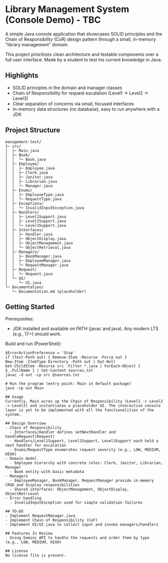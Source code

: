 # Library Management System (Console Demo) - TBC

A simple Java console application that showcases SOLID principles and the Chain of Responsibility (CoR) design pattern through a small, in-memory "library management" domain.

This project prioritizes clean architecture and testable components over a full user interface. Made by a student to test his current knowledge in Java.

## Highlights
- SOLID principles in the domain and manager classes
- Chain of Responsibility for request escalation (Level1 -> Level2 -> Level3)
- Clear separation of concerns via small, focused interfaces
- In-memory data structures (no database), easy to run anywhere with a JDK

## Project Structure
```
management-test/
├─ src/
│  ├─ Main.java
│  ├─ Book/
│  │  └─ Book.java
│  ├─ Employee/
│  │  ├─ Employee.java
│  │  ├─ Clerk.java
│  │  ├─ Janitor.java
│  │  ├─ Librarian.java
│  │  └─ Manager.java
│  ├─ Enums/
│  │  ├─ EmployeeType.java
│  │  └─ RequestType.java
│  ├─ Exceptions/
│  │  └─ InvalidInputException.java
│  ├─ Handlers/
│  │  ├─ Level1Support.java
│  │  ├─ Level2Support.java
│  │  └─ Level3Support.java
│  ├─ Interfaces/
│  │  ├─ Handler.java
│  │  ├─ ObjectDisplay.java
│  │  ├─ ObjectManagement.java
│  │  └─ ObjectRetrieval.java
│  ├─ Managers/
│  │  ├─ BookManager.java
│  │  ├─ EmployeeManager.java
│  │  └─ RequestManager.java
│  ├─ Request/
│  │  └─ Request.java
│  └─ UI/
│     └─ UI.java
└─ Documentation/
   └─ Documentation.md (placeholder)
```

## Getting Started

Prerequisites:
- JDK installed and available on PATH (javac and java). Any modern LTS (e.g., 17+) should work.

Build and run (PowerShell):

```
$ErrorActionPreference = 'Stop'
if (Test-Path out) { Remove-Item -Recurse -Force out }
New-Item -ItemType Directory -Path out | Out-Null
Get-ChildItem -Recurse src -Filter *.java | ForEach-Object { $_.FullName } | Set-Content sources.txt
javac -d out -cp src @sources.txt

# Run the program (entry point: Main in default package)
java -cp out Main
```
```
## Usage
Currently, Main wires up the Chain of Responsibility (Level1 -> Level2 -> Level3) and instantiates a placeholder UI. The interactive console layer is yet to be implemented with all the functionalities of the system.

## Design Overview
- Chain of Responsibility
  - Interfaces/Handler defines setNextHandler and handleRequest(Request)
  - Handlers/Level1Support, Level2Support, Level3Support each hold a next handler for escalation
  - Enums/RequestType enumerates request severity (e.g., LOW, MEDIUM, HIGH)
- Domain model
  - Employee hierarchy with concrete roles: Clerk, Janitor, Librarian, Manager
  - Book entity with basic metadata
- Managers
  - EmployeeManager, BookManager, RequestManager provide in-memory CRUD and display responsibilities
  - Shared interfaces: ObjectManagement, ObjectDisplay, ObjectRetrieval
- Error handling
  - InvalidInputException used for simple validation failures

## TO-DO
- Implement RequestManager.java
- Implement Chain of Responsibility (CoF)
- Implement UI/UI.java to collect input and invoke managers/handlers

## Features In Review
- Using Gemini API to handle the requests and order them by type (e.g., LOW, MEDIUM, HIGH)

## License
No license file is present.
